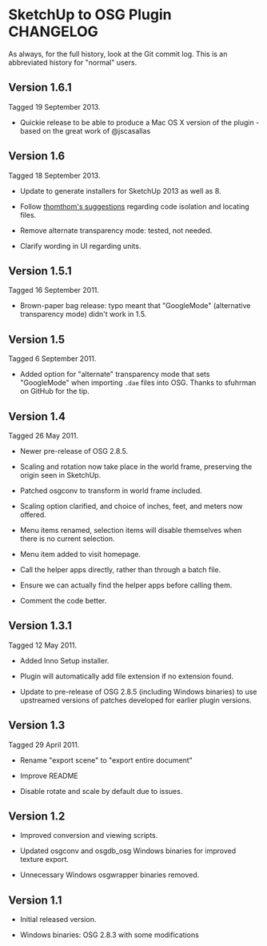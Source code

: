 SketchUp to OSG Plugin CHANGELOG
================================

As always, for the full history, look at the Git commit log. This is an 
abbreviated history for "normal" users. 

Version 1.6.1
-------------
Tagged 19 September 2013.

* Quickie release to be able to produce a Mac OS X version of the plugin - based on the great work of @jscasallas

Version 1.6
-----------
Tagged 18 September 2013.

* Update to generate installers for SketchUp 2013 as well as 8.

* Follow [thomthom's suggestions](http://www.thomthom.net/thoughts/2013/02/sketchup-plugin-checklist/)
    regarding code isolation and locating files.

* Remove alternate transparency mode: tested, not needed.

* Clarify wording in UI regarding units.

Version 1.5.1
-------------
Tagged 16 September 2011.

* Brown-paper bag release: typo meant that "GoogleMode" (alternative
	transparency mode) didn't work in 1.5.

Version 1.5
-----------
Tagged 6 September 2011.

* Added option for "alternate" transparency mode that sets "GoogleMode"
	when importing `.dae` files into OSG. Thanks to sfuhrman on GitHub
	for the tip.

Version 1.4
-----------
Tagged 26 May 2011.

* Newer pre-release of OSG 2.8.5. 

* Scaling and rotation now take place in the world frame, preserving the 
	origin seen in SketchUp. 

* Patched osgconv to transform in world frame included. 

* Scaling option clarified, and choice of inches, feet, and meters now 
	offered.

* Menu items renamed, selection items will disable themselves when there
	is no current selection.

* Menu item added to visit homepage.

* Call the helper apps directly, rather than through a batch file.

* Ensure we can actually find the helper apps before calling them.

* Comment the code better.

Version 1.3.1
-------------
Tagged 12 May 2011.

* Added Inno Setup installer.

* Plugin will automatically add file extension if no extension found.

* Update to pre-release of OSG 2.8.5 (including Windows binaries) to use 
	upstreamed versions of patches developed for earlier plugin versions.

Version 1.3
-----------
Tagged 29 April 2011.

* Rename "export scene" to "export entire document"

* Improve README

* Disable rotate and scale by default due to issues.

Version 1.2
-----------
* Improved conversion and viewing scripts.

* Updated osgconv and osgdb_osg Windows binaries for improved texture export.

* Unnecessary Windows osgwrapper binaries removed.

Version 1.1
-----------
* Initial released version.

* Windows binaries: OSG 2.8.3 with some modifications
